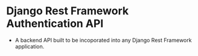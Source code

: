 # Django Rest Framework Authentication API

- A backend API built to be incoporated into any Django Rest Framework application.